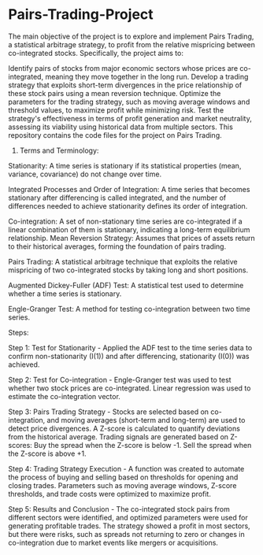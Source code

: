 # Pairs-Trading-Project
The main objective of the project is to explore and implement Pairs Trading, a statistical arbitrage strategy, to profit from the relative mispricing between co-integrated stocks. Specifically, the project aims to:

Identify pairs of stocks from major economic sectors whose prices are co-integrated, meaning they move together in the long run.
Develop a trading strategy that exploits short-term divergences in the price relationship of these stock pairs using a mean reversion technique.
Optimize the parameters for the trading strategy, such as moving average windows and threshold values, to maximize profit while minimizing risk.
Test the strategy's effectiveness in terms of profit generation and market neutrality, assessing its viability using historical data from multiple sectors.
This repository contains the code files for the project on Pairs Trading.

1) Terms and Terminology:
   
Stationarity: A time series is stationary if its statistical properties (mean, variance, covariance) do not change over time.

Integrated Processes and Order of Integration: A time series that becomes stationary after differencing is called integrated, and the number of differences needed to achieve stationarity defines its order of integration.

Co-integration: A set of non-stationary time series are co-integrated if a linear combination of them is stationary, indicating a long-term equilibrium relationship.
Mean Reversion Strategy: Assumes that prices of assets return to their historical averages, forming the foundation of pairs trading.

Pairs Trading: A statistical arbitrage technique that exploits the relative mispricing of two co-integrated stocks by taking long and short positions.

Augmented Dickey-Fuller (ADF) Test: A statistical test used to determine whether a time series is stationary.

Engle-Granger Test: A method for testing co-integration between two time series.



Steps:
 
Step 1: Test for Stationarity - Applied the ADF test to the time series data to confirm non-stationarity (I(1)) and after differencing, stationarity (I(0)) was achieved.

Step 2: Test for Co-integration - Engle-Granger test was used to test whether two stock prices are co-integrated. Linear regression was used to estimate the co-integration vector.

Step 3: Pairs Trading Strategy - Stocks are selected based on co-integration, and moving averages (short-term and long-term) are used to detect price divergences. A Z-score is calculated to quantify deviations from the historical average.
Trading signals are generated based on Z-scores: Buy the spread when the Z-score is below -1. Sell the spread when the Z-score is above +1.

Step 4: Trading Strategy Execution - A function was created to automate the process of buying and selling based on thresholds for opening and closing trades. Parameters such as moving average windows, Z-score thresholds, and trade costs were optimized to maximize profit.

Step 5: Results and Conclusion - The co-integrated stock pairs from different sectors were identified, and optimized parameters were used for generating profitable trades. The strategy showed a profit in most sectors, but there were risks, such as spreads not returning to zero or changes in co-integration due to market events like mergers or acquisitions.

<!-- The file named Time_Series_Project_(to_be_submitted) contains the collaboratory codes for the porject.   --> 
